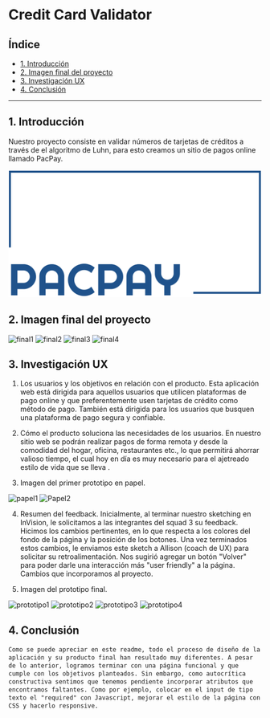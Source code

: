 # Credit Card Validator

## Índice

* [1. Introducción](#1-introducción)
* [2. Imagen final del proyecto](#2-imagen-final-del-proyecto)
* [3. Investigación UX](#3-investigación-UX)
* [4. Conclusión](#4-conclusión)

***

## 1. Introducción

Nuestro proyecto consiste en validar números de tarjetas de créditos a través de el
algoritmo de Luhn, para esto creamos un sitio de pagos online llamado PacPay.

  ![logo PacPay](src/Images/LogoPacpay.png) 

## 2. Imagen final del proyecto

  ![final1](http://imgfz.com/i/i1B9qjJ.png)
  ![final2](http://imgfz.com/i/kmCeRPv.png)
  ![final3](http://imgfz.com/i/kmCeRPv.png)
  ![final4](http://imgfz.com/i/kmCeRPv.png)

## 3. Investigación UX
 
  1. Los usuarios y los objetivos en relación con el producto.
    Esta aplicación web está dirigida para aquellos usuarios que utilicen plataformas de pago online y que preferentemente usen tarjetas de crédito como método de pago. También está dirigida para los usuarios que busquen una plataforma de pago segura y confiable.

  2. Cómo el producto soluciona las necesidades de los usuarios.
    En nuestro sitio web se podrán realizar pagos de forma remota y desde la comodidad del hogar, oficina, restaurantes etc., lo que permitirá ahorrar valioso tiempo, el cual hoy en día es muy necesario para el ajetreado estilo de vida que se lleva .

  3. Imagen del primer prototipo en papel.

  ![papel1](http://imgfz.com/i/sVzHF6i.png)
  ![Papel2](http://imgfz.com/i/dCswXlY.png)

  4. Resumen del feedback.
    Inicialmente, al terminar nuestro sketching en InVision, le solicitamos a las integrantes del squad 3 su feedback. Hicimos los cambios pertinentes, en lo que respecta a los colores del fondo de la página y la posición de los botones. Una vez terminados estos cambios, le enviamos este sketch a Allison (coach de UX) para solicitar su retroalimentación. Nos sugirió agregar un botón "Volver" para poder darle una interacción más "user friendly" a la página. Cambios que incorporamos al proyecto.
 
  5. Imagen del prototipo final.

  ![prototipo1](http://imgfz.com/i/MEJ9rpo.png)
  ![prototipo2](http://imgfz.com/i/BYMfXon.png)
  ![prototipo3](http://imgfz.com/i/6glk85A.png)
  ![prototipo4](http://imgfz.com/i/MkGT3qL.png)
  
## 4. Conclusión
    Como se puede apreciar en este readme, todo el proceso de diseño de la aplicación y su producto final han resultado muy diferentes. A pesar de lo anterior, logramos terminar con una página funcional y que cumple con los objetivos planteados. Sin embargo, como autocrítica constructiva sentimos que tenemos pendiente incorporar atributos que encontramos faltantes. Como por ejemplo, colocar en el input de tipo texto el "required" con Javascript, mejorar el estilo de la página con CSS y hacerlo responsive.
